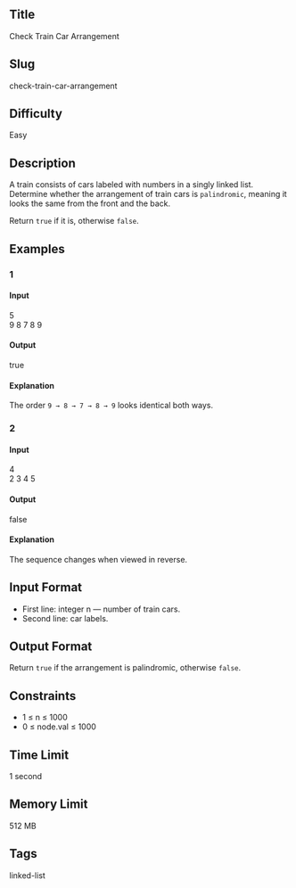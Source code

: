 ## Title  
Check Train Car Arrangement  

## Slug  
check-train-car-arrangement  

## Difficulty  
Easy  

## Description  

A train consists of cars labeled with numbers in a singly linked list.  
Determine whether the arrangement of train cars is `palindromic`, meaning it looks the same from the front and the back.  

Return `true` if it is, otherwise `false`.  

## Examples  

### 1  

#### Input  
5  
9 8 7 8 9  

#### Output  
true  

#### Explanation  
The order `9 → 8 → 7 → 8 → 9` looks identical both ways.  

### 2  

#### Input  
4  
2 3 4 5  

#### Output  
false  

#### Explanation  
The sequence changes when viewed in reverse.  

## Input Format  
- First line: integer n — number of train cars.  
- Second line: car labels.  

## Output Format  
Return `true` if the arrangement is palindromic, otherwise `false`.  

## Constraints  
- 1 ≤ n ≤ 1000  
- 0 ≤ node.val ≤ 1000  

## Time Limit  
1 second  

## Memory Limit  
512 MB  

## Tags  
linked-list
